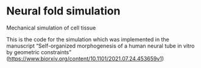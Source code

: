 # Neural fold simulation
Mechanical simulation of cell tissue

This is the code for the simulation which was implemented in the manuscript “Self-organized morphogenesis of a human neural tube in vitro by geometric constraints” (https://www.biorxiv.org/content/10.1101/2021.07.24.453659v1)
